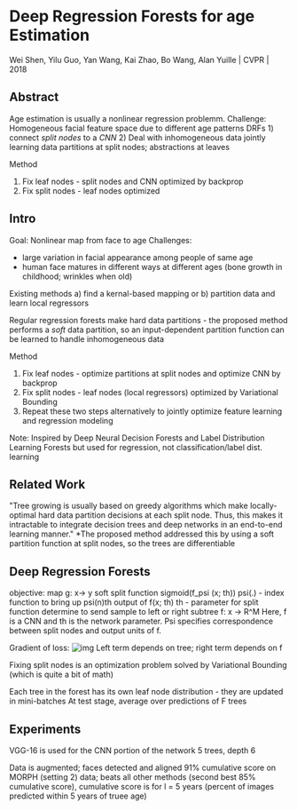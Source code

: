# Deep Regression Forests for age Estimation
Wei Shen, Yilu Guo, Yan Wang, Kai Zhao, Bo Wang, Alan Yuille | CVPR | 2018

## Abstract

Age estimation is usually a nonlinear regression problemm.
Challenge: Homogeneous facial feature space due to different age patterns
DRFs 1) connect *split nodes* to a *CNN* 
2) Deal with inhomogeneous data jointly learning data partitions at split nodes; abstractions at leaves

Method
1. Fix leaf nodes - split nodes and CNN optimized by backprop
2. Fix split nodes - leaf nodes optimized

## Intro

Goal: Nonlinear map from face to age
Challenges: 
* large variation in facial appearance among people of same age
* human face matures in different ways at different ages (bone growth in childhood; wrinkles when old)

Existing methods
a) find a kernal-based mapping or
b) partition data and learn local regressors

Regular regression forests make hard data partitions - the proposed method performs a *soft* data partition, so an input-dependent partition function can be learned to handle inhomogeneous data

Method
1. Fix leaf nodes - optimize partitions at split nodes and  optimize CNN by backprop
2. Fix split nodes - leaf nodes (local regressors) optimized by Variational Bounding
3. Repeat these two steps alternatively to jointly optimize feature learning and regression modeling

Note: Inspired by Deep Neural Decision Forests and Label Distribution Learning Forests
but used for regression, not classification/label dist. learning

## Related Work

"Tree growing is usually based on greedy algorithms which make locally-optimal
hard data partition decisions at each split node. Thus, this
makes it intractable to integrate decision trees and deep
networks in an end-to-end learning manner."
*The proposed method addressed this by using a soft partition function at split nodes, so the trees are differentiable

## Deep Regression Forests
objective: map g: x-> y
soft split function sigmoid(f_psi (x; th)) 
psi(.) - index function to bring up psi(n)th output of f(x; th)
th - parameter for split function determine to send sample to left or right subtree
f: x -> R^M
Here, f is a CNN and th is the network parameter.
Psi specifies correspondence between split nodes and output units of f.

Gradient of loss:
![img](https://i.ibb.co/HxBS9x4/image.png)
Left term depends on tree; right term depends on f

Fixing split nodes is an optimization problem solved by Variational Bounding (which is quite a bit of math)

Each tree in the forest has its own leaf node distribution - they are updated in mini-batches
At test stage, average over predictions of F trees

## Experiments

VGG-16 is used for the CNN portion of the network
5 trees, depth 6

Data is augmented; faces detected and aligned
91% cumulative score on MORPH (setting 2) data; beats all other methods (second best 85% cumulative score), cumulative score is for l = 5 years (percent of images predicted within 5 years of truee age)


